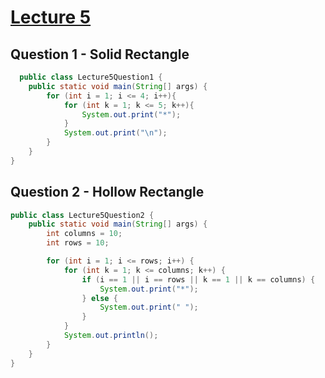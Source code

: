 # [Lecture 5](https://www.youtube.com/watch?v=GjHNGM7KN3w&list=PLfqMhTWNBTe3LtFWcvwpqTkUSlB32kJop&index=5)
## Question 1 - Solid Rectangle
```java
  public class Lecture5Question1 {
    public static void main(String[] args) {
        for (int i = 1; i <= 4; i++){
            for (int k = 1; k <= 5; k++){
                System.out.print("*");
            }
            System.out.print("\n");
        }
    }
}
```
## Question 2 - Hollow Rectangle
```java
public class Lecture5Question2 {
    public static void main(String[] args) {
        int columns = 10;
        int rows = 10;

        for (int i = 1; i <= rows; i++) {
            for (int k = 1; k <= columns; k++) {
                if (i == 1 || i == rows || k == 1 || k == columns) {
                    System.out.print("*");
                } else {
                    System.out.print(" ");
                }
            }
            System.out.println();
        }
    }
}
```
